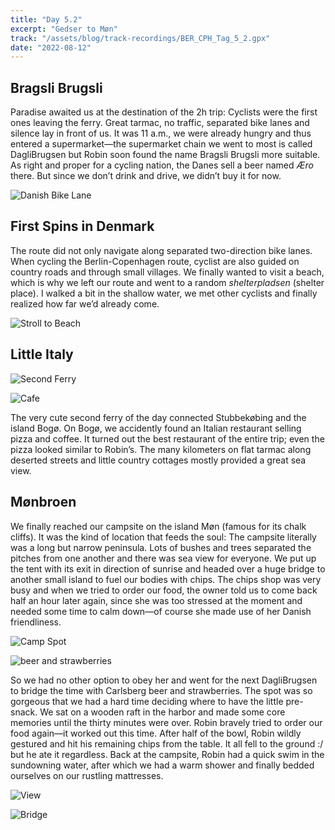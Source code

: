 ```yaml
---
title: "Day 5.2"
excerpt: "Gedser to Møn"
track: "/assets/blog/track-recordings/BER_CPH_Tag_5_2.gpx"
date: "2022-08-12"
---
```


## Bragsli Brugsli

Paradise awaited us at the destination of the 2h trip: Cyclists were the first ones leaving the ferry. Great tarmac, no traffic, separated bike lanes and silence lay in front of us. It was 11 a.m., we were already hungry and thus entered a supermarket—the supermarket chain we went to most is called DagliBrugsen but Robin soon found the name Bragsli Brugsli more suitable. As right and proper for a cycling nation, the Danes sell a beer named *Æro* there. But since we don’t drink and drive, we didn’t buy it for now. 

![Danish Bike Lane]($BASEPATH/assets/blog/images/day5.2_Danish-bikelane.jpg)

## First Spins in Denmark

The route did not only navigate along separated two-direction bike lanes. When cycling the Berlin-Copenhagen route, cyclist are also guided on country roads and through small villages. We finally wanted to visit a beach, which is why we left our route and went to a random *shelterpladsen* (shelter place). I walked a bit in the shallow water, we met other cyclists and finally realized how far we’d already come.

![Stroll to Beach]($BASEPATH/assets/blog/images/day5.2_stroll-to-beach.jpg)

## Little Italy 

![Second Ferry]($BASEPATH/assets/blog/images/day5.2_second-ferry.jpg)

![Cafe]($BASEPATH/assets/blog/images/day5.2_cafe.jpg)

The very cute second ferry of the day connected Stubbekøbing and the island Bogø. On Bogø, we accidently found an Italian restaurant selling pizza and coffee. It turned out the best restaurant of the entire trip; even the pizza looked similar to Robin’s. The many kilometers on flat tarmac along deserted streets and little country cottages mostly provided a great sea view.

## Mønbroen

We finally reached our campsite on the island Møn (famous for its chalk cliffs). It was the kind of location that feeds the soul: The campsite literally was a long but narrow peninsula. Lots of bushes and trees separated the pitches from one another and there was sea view for everyone. We put up the tent with its exit in direction of sunrise and headed over a huge bridge to another small island to fuel our bodies with chips. The chips shop was very busy and when we tried to order our food, the owner told us to come back half an hour later again, since she was too stressed at the moment and needed some time to calm down—of course she made use of her Danish friendliness. 

![Camp Spot]($BASEPATH/assets/blog/images/day5.2_camp-spot.jpg)

![beer and strawberries]($BASEPATH/assets/blog/images/day5.2_beer-and-strawberries.jpg)

So we had no other option to obey her and went for the next DagliBrugsen to bridge the time with Carlsberg beer and strawberries. The spot was so gorgeous that we had a hard time deciding where to have the little pre-snack. We sat on a wooden raft in the harbor and made some core memories until the thirty minutes were over. Robin bravely tried to order our food again—it worked out this time. After half of the bowl, Robin wildly gestured and hit his remaining chips from the table. It all fell to the ground :/ but he ate it regardless. Back at the campsite, Robin had a quick swim in the sundowning water, after which we had a warm shower and finally bedded ourselves on our rustling mattresses. 

![View]($BASEPATH/assets/blog/images/day5.2_aussicht.jpg)

![Bridge]($BASEPATH/assets/blog/images/day5.2_bridge.jpg)
